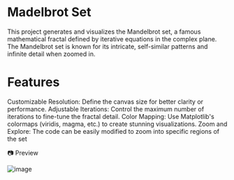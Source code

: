 # Madelbrot Set
This project generates and visualizes the Mandelbrot set, a famous mathematical fractal defined by iterative equations in the complex plane. 
The Mandelbrot set is known for its intricate, self-similar patterns and infinite detail when zoomed in.


# Features
Customizable Resolution: Define the canvas size for better clarity or performance.
Adjustable Iterations: Control the maximum number of iterations to fine-tune the fractal detail.
Color Mapping: Use Matplotlib's colormaps (viridis, magma, etc.) to create stunning visualizations.
Zoom and Explore: The code can be easily modified to zoom into specific regions of the set


📷 Preview

![image](https://github.com/user-attachments/assets/103d0930-9a3c-4ce9-83df-0a6a8ca11286)
